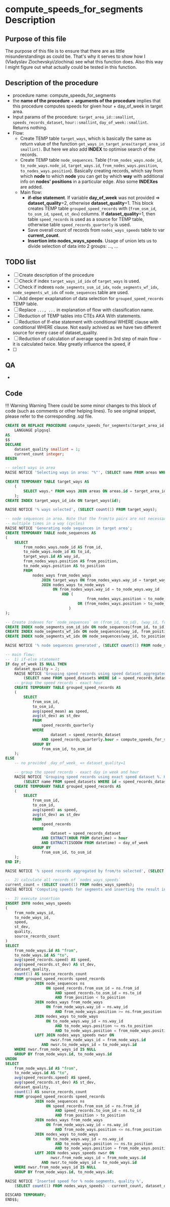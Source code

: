 # compute_speeds_for_segments Description
## Purpose of this file
The purpose of this file is to ensure that there are as little misunderstandings as could be. That's why it serves to show how I (Vladyslav Zlochevskyi/zlochina) see what this function does. Also this way I might figure out what actually could be tested in this function.

## Description of the procedure
- procedure name: compute_speeds_for_segments
- the __name of the procedure__ + __arguments of the procedure__ implies that this procedure computes speeds for given hour + day_of_week in target area.
- Input params of the procedure: `target_area_id::smallint`, `speeds_records_dataset`, `hour::smallint`, `day_of_week::smallint`. Returns nothing.
- Flow:
    - Create TEMP table `target_ways`, which is basically the same as return value of the function `get_ways_in_target_area(target_area_id smallint)`. But here we also add __INDEX__ to optimise search of the records. 
    - Create TEMP table `node_sequences`. Table (`from_nodes_ways.node_id`, `to_node_ways.node_id`, `target_ways.id`, `from_nodes_ways.position`, `to_nodes_ways.position`). Basically creating records, which say from which __node__ to which __node__ you can get by which __way__ with additional info on __nodes' positions__ in a particular edge. Also some __INDEXes__ are added. 
    - Main flow:
        - __if-else statement__. If variable __day_of_week__ was not provided => __dataset_quality__=2, otherwise __dataset_quality__=1. This block creates TEMP table `grouped_speed_records` with (`from_osm_id`, `to_osm_id`, `speed`, `st_dev`) columns. If __dataset_quality__=1, then table `speed_records` is used as a source for TEMP table, otherwise table `speed_records_quarterly` is used.
        - Save overall count of records from `nodes_ways_speeds` table to var __current_count__.
        - __Insertion into nodes_ways_speeds__. Usage of union lets us to divide selection of data into 2 groups: ..., ...




## TODO list
- [ ] Create description of the procedure
- [ ] Check if index `target_ways_id_idx` of `target_ways` is used.
- [ ] Check if indexes `node_segments_osm_id_idx`, `node_segments_wf_idx`, `node_segments_wt_idx` of `node_sequences` table are used.
- [ ] Add deeper exaplanation of data selection for `grouped_speed_records` TEMP table.
- [ ] Replace `..., ...` in explanation of flow with classification name.
- [ ] Reduction of TEMP tables into CTEs AKA With statements.
- [ ] Reduction of If-else statement with conditional WHERE clause with conditional WHERE clause. Not easily achived as we have two different source for every case of dataset_quality.
- [ ] Reduction of calculation of average speed in 3rd step of main flow - it is calculated twice. May greatly influence the speed, if 
- [ ] 

## QA
- 

## Code
!!! Warning Warning
    There could be some minor changes to this block of code (such as comments or other helping lines). To see original snippet, please refer to the corresponding .sql file.
```sql
CREATE OR REPLACE PROCEDURE compute_speeds_for_segments(target_area_id smallint, speed_records_dataset smallint, hour smallint, day_of_week smallint DEFAULT NULL::smallint)
	LANGUAGE plpgsql
AS
$$
DECLARE
	dataset_quality smallint = 1;
    current_count integer;
BEGIN

-- select ways in area
RAISE NOTICE 'Selecting ways in area: "%"', (SELECT name FROM areas WHERE id = target_area_id);

CREATE TEMPORARY TABLE target_ways AS
	(
		SELECT ways.* FROM ways JOIN areas ON areas.id = target_area_id AND st_intersects(areas.geom, ways.geom)
	);
CREATE INDEX target_ways_id_idx ON target_ways(id);

RAISE NOTICE '% ways selected', (SELECT count(1) FROM target_ways);

-- node sequences in area. Note that the from/to pairs are not necessarily unique, as the same node can appear
-- multiple times in a way (cycles)
RAISE NOTICE 'Generating node sequences in target area';
CREATE TEMPORARY TABLE node_sequences AS
(
	SELECT
		from_nodes_ways.node_id AS from_id,
		to_node_ways.node_id AS to_id,
		target_ways.id AS way_id,
		from_nodes_ways.position AS from_position,
		to_node_ways.position AS to_position
		FROM
			nodes_ways from_nodes_ways
				JOIN target_ways ON from_nodes_ways.way_id = target_ways.id
				JOIN nodes_ways to_node_ways
					 ON from_nodes_ways.way_id = to_node_ways.way_id
						 AND (
									from_nodes_ways.position < to_node_ways.position
								OR (from_nodes_ways.position > to_node_ways.position AND target_ways.oneway = false)
							)
);

-- Create indexes for `node_sequences` on (from_id, to_id), (way_id, from_position), (way_id, to_position)
CREATE INDEX node_segments_osm_id_idx ON node_sequences(from_id, to_id);
CREATE INDEX node_segments_wf_idx ON node_sequences(way_id, from_position);
CREATE INDEX node_segments_wt_idx ON node_sequences(way_id, to_position);

RAISE NOTICE '% node sequences generated', (SELECT count(1) FROM node_sequences);

-- main flow:
--  1) if-else statement
IF day_of_week IS NULL THEN
	dataset_quality = 2;
	RAISE NOTICE 'Grouping speed records using speed dataset aggregated by hour (%). Hour %',
		(SELECT name FROM speed_datasets WHERE id = speed_records_dataset), hour;
	-- group the speed records - exact hour
	CREATE TEMPORARY TABLE grouped_speed_records AS
	(
		SELECT
			from_osm_id,
			to_osm_id,
			avg(speed_mean) as speed,
			avg(st_dev) as st_dev
			FROM
				speed_records_quarterly
			WHERE
					dataset = speed_records_dataset
				AND speed_records_quarterly.hour = compute_speeds_for_segments.hour
			GROUP BY
				from_osm_id, to_osm_id
	);
ELSE
    -- no provided _day_of_week_ => dataset_quality=1

	-- group the speed records - exact day in week and hour
	RAISE NOTICE 'Grouping speed records using exact speed dataset %. Hour %, day of week: %',
		(SELECT name FROM speed_datasets WHERE id = speed_records_dataset), hour, day_of_week;
	CREATE TEMPORARY TABLE grouped_speed_records AS
	(
		SELECT
			from_osm_id,
			to_osm_id,
			avg(speed) as speed,
			avg(st_dev) as st_dev
			FROM
				speed_records
			WHERE
					dataset = speed_records_dataset
				AND EXTRACT(HOUR FROM datetime) = hour
				AND EXTRACT(ISODOW FROM datetime) = day_of_week
			GROUP BY
				from_osm_id, to_osm_id
	);
END IF;

RAISE NOTICE '% speed records aggregated by from/to selected', (SELECT count(1) FROM grouped_speed_records);

--  2) calculate all records of `nodes_ways_speeds`
current_count = (SELECT count(1) FROM nodes_ways_speeds);
RAISE NOTICE 'Computing speeds for segments and inserting the result into nodes_ways_speeds';

--  3) execute insertion
INSERT INTO nodes_ways_speeds
(
	from_node_ways_id,
	to_node_ways_id,
	speed,
	st_dev,
	quality,
	source_records_count
)
SELECT
	from_node_ways.id AS "from",
	to_node_ways.id AS "to",
	avg(speed_records.speed) AS speed,
	avg(speed_records.st_dev) AS st_dev,
	dataset_quality,
	count(1) AS source_records_count
	FROM grouped_speed_records speed_records
			 JOIN node_sequences ns
				  ON speed_records.from_osm_id = ns.from_id
					  AND speed_records.to_osm_id = ns.to_id
					  AND from_position < to_position
			 JOIN nodes_ways from_node_ways
				  ON from_node_ways.way_id = ns.way_id
					  AND from_node_ways.position >= ns.from_position
			 JOIN nodes_ways to_node_ways
				  ON to_node_ways.way_id = ns.way_id
					  AND to_node_ways.position <= ns.to_position
					  AND to_node_ways.position = from_node_ways.position + 1
			 LEFT JOIN nodes_ways_speeds nwsr ON
					nwsr.from_node_ways_id = from_node_ways.id
				AND nwsr.to_node_ways_id = to_node_ways.id
	WHERE nwsr.from_node_ways_id IS NULL
	GROUP BY from_node_ways.id, to_node_ways.id
UNION
SELECT
	from_node_ways.id AS "from",
	to_node_ways.id AS "to",
	avg(speed_records.speed) AS speed,
	avg(speed_records.st_dev) AS st_dev,
	dataset_quality,
	count(1) AS source_records_count
	FROM grouped_speed_records speed_records
			 JOIN node_sequences ns
				  ON speed_records.from_osm_id = ns.from_id
					  AND speed_records.to_osm_id = ns.to_id
					  AND from_position > to_position
			 JOIN nodes_ways from_node_ways
				  ON from_node_ways.way_id = ns.way_id
					  AND from_node_ways.position <= ns.from_position
			 JOIN nodes_ways to_node_ways
				  ON to_node_ways.way_id = ns.way_id
					  AND to_node_ways.position >= ns.to_position
					  AND to_node_ways.position = from_node_ways.position - 1
			 LEFT JOIN nodes_ways_speeds nwsr ON
					nwsr.from_node_ways_id = from_node_ways.id
				AND nwsr.to_node_ways_id = to_node_ways.id
	WHERE nwsr.from_node_ways_id IS NULL
	GROUP BY from_node_ways.id, to_node_ways.id;

RAISE NOTICE 'Inserted speed for % node segments, quality %',
    (SELECT count(1) FROM nodes_ways_speeds) - current_count, dataset_quality;

DISCARD TEMPORARY;
END$$;
```
